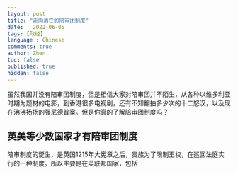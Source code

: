 ```yaml
---
layout: post
title: "走向消亡的陪审团制度"
date:   2022-06-05
tags: [政经]
language : Chinese
comments: true
author: Zhen
toc: false
published: true
hidden: false
---
```

虽然我国并没有陪审团制度，但是相信大家对陪审团并不陌生，从各种以维多利亚时期为题材的电影，到香港很多电视剧，还有不知翻拍多少次的十二怒汉，以及现在沸沸扬扬的强尼德普案。但是你真的了解陪审团制度吗？

## 英美等少数国家才有陪审团制度
陪审制度的诞生，是英国1215年大宪章之后，贵族为了限制王权，在巡回法庭实行的一种制度。所以主要是在英联邦国家，包括
<!--stackedit_data:
eyJoaXN0b3J5IjpbMTQzNzg1NjE4NCwxMTg4NzAzNjQ4XX0=
-->